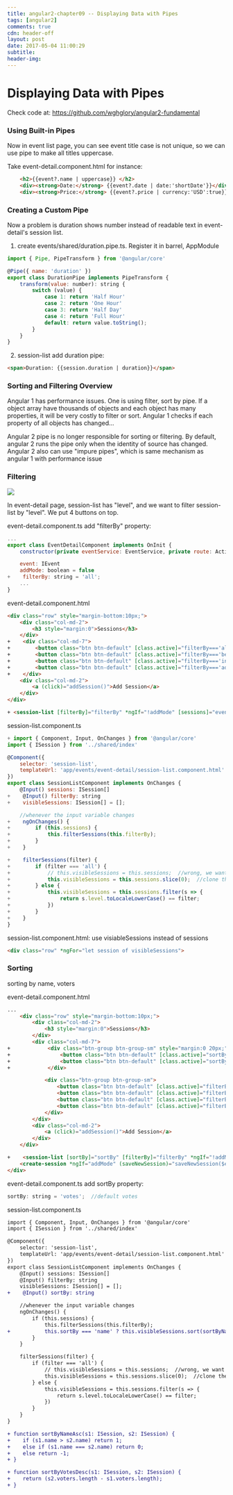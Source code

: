 ```yaml
---
title: angular2-chapter09 -- Displaying Data with Pipes
tags: [angular2]
comments: true
cdn: header-off
layout: post
date: 2017-05-04 11:00:29
subtitle:
header-img:
---
```


# Displaying Data with Pipes

Check code at: https://github.com/wghglory/angular2-fundamental

### Using Built-in Pipes

Now in event list page, you can see event title case is not unique, so we can use pipe to make all titles uppercase.

Take event-detail.component.html for instance:

```html
    <h2>{{event?.name | uppercase}} </h2>
    <div><strong>Date:</strong> {{event?.date | date:'shortDate'}}</div>
    <div><strong>Price:</strong> {{event?.price | currency:'USD':true}}</div>
```

### Creating a Custom Pipe

Now a problem is duration shows number instead of readable text in event-detail's session list.

1) create events/shared/duration.pipe.ts. Register it in barrel, AppModule

```javascript
import { Pipe, PipeTransform } from '@angular/core'

@Pipe({ name: 'duration' })
export class DurationPipe implements PipeTransform {
    transform(value: number): string {
        switch (value) {
            case 1: return 'Half Hour'
            case 2: return 'One Hour'
            case 3: return 'Half Day'
            case 4: return 'Full Hour'
            default: return value.toString();
        }
    }
}
```

2) session-list add duration pipe:

```html
<span>Duration: {{session.duration | duration}}</span>
```

### Sorting and Filtering Overview

Angular 1 has performance issues. One is using filter, sort by pipe. If a object array have thousands of objects and each object has many properties, it will be very costly to filter or sort. Angular 1 checks if each property of all objects has changed...

Angular 2 pipe is no longer responsible for sorting or filtering. By default, angular 2 runs the pipe only when the identity of source has changed. Angular 2 also can use "impure pipes", which is same mechanism as angular 1 with performance issue

### Filtering

<img src="http://om1o84p1p.bkt.clouddn.com//1493229011.png" />

In event-detail page, session-list has "level", and we want to filter session-list by "level". We put 4 buttons on top.

event-detail.component.ts add "filterBy" property:

```javascript
...
export class EventDetailComponent implements OnInit {
    constructor(private eventService: EventService, private route: ActivatedRoute) { }

    event: IEvent
    addMode: boolean = false
+    filterBy: string = 'all';
    ...
}
```

event-detail.component.html

```html
<div class="row" style="margin-bottom:10px;">
    <div class="col-md-2">
        <h3 style="margin:0">Sessions</h3>
    </div>
+    <div class="col-md-7">
+        <button class="btn btn-default" [class.active]="filterBy==='all'" (click)="filterBy='all'">All</button>
+        <button class="btn btn-default" [class.active]="filterBy==='beginner'" (click)="filterBy='beginner'">Beginner</button>
+        <button class="btn btn-default" [class.active]="filterBy==='intermediate'" (click)="filterBy='intermediate'">Intermediate</button>
+        <button class="btn btn-default" [class.active]="filterBy==='advanced'" (click)="filterBy='advanced'">Advanced</button>
+    </div>
    <div class="col-md-2">
        <a (click)="addSession()">Add Session</a>
    </div>
</div>

+ <session-list [filterBy]="filterBy" *ngIf="!addMode" [sessions]="event?.sessions"></session-list>
```

session-list.component.ts

```javascript
+ import { Component, Input, OnChanges } from '@angular/core'
import { ISession } from '../shared/index'

@Component({
    selector: 'session-list',
    templateUrl: 'app/events/event-detail/session-list.component.html'
})
export class SessionListComponent implements OnChanges {
    @Input() sessions: ISession[]
+    @Input() filterBy: string
+    visibleSessions: ISession[] = [];

    //whenever the input variable changes
+    ngOnChanges() {
+        if (this.sessions) {
+            this.filterSessions(this.filterBy);
+        }
+    }

+    filterSessions(filter) {
+        if (filter === 'all') {
+            // this.visibleSessions = this.sessions;  //wrong, we want to make a copy
+            this.visibleSessions = this.sessions.slice(0);  //clone the arr
+        } else {
+            this.visibleSessions = this.sessions.filter(s => {
+                return s.level.toLocaleLowerCase() == filter;
+            })
+        }
+    }
}
```

session-list.component.html: use visiableSessions instead of sessions

```html
<div class="row" *ngFor="let session of visibleSessions">
```

### Sorting

sorting by name, voters


event-detail.component.html

```html
...
    <div class="row" style="margin-bottom:10px;">
        <div class="col-md-2">
            <h3 style="margin:0">Sessions</h3>
        </div>
        <div class="col-md-7">
+            <div class="btn-group btn-group-sm" style="margin:0 20px;">
+                <button class="btn btn-default" [class.active]="sortBy==='name'" (click)="sortBy='name'">By Name</button>
+                <button class="btn btn-default" [class.active]="sortBy==='votes'" (click)="sortBy='votes'">By Votes</button>
+            </div>

            <div class="btn-group btn-group-sm">
                <button class="btn btn-default" [class.active]="filterBy==='all'" (click)="filterBy='all'">All</button>
                <button class="btn btn-default" [class.active]="filterBy==='beginner'" (click)="filterBy='beginner'">Beginner</button>
                <button class="btn btn-default" [class.active]="filterBy==='intermediate'" (click)="filterBy='intermediate'">Intermediate</button>
                <button class="btn btn-default" [class.active]="filterBy==='advanced'" (click)="filterBy='advanced'">Advanced</button>
            </div>
        </div>
        <div class="col-md-2">
            <a (click)="addSession()">Add Session</a>
        </div>
    </div>

+    <session-list [sortBy]="sortBy" [filterBy]="filterBy" *ngIf="!addMode" [sessions]="event?.sessions"></session-list>
    <create-session *ngIf="addMode" (saveNewSession)="saveNewSession($event)" (cancelAddSession)="cancelAddSession()"></create-session>
</div>
```

event-detail.component.ts add sortBy property:

```javascript
sortBy: string = 'votes';  //default votes
```

session-list.component.ts

```diff
import { Component, Input, OnChanges } from '@angular/core'
import { ISession } from '../shared/index'

@Component({
    selector: 'session-list',
    templateUrl: 'app/events/event-detail/session-list.component.html'
})
export class SessionListComponent implements OnChanges {
    @Input() sessions: ISession[]
    @Input() filterBy: string
    visibleSessions: ISession[] = [];
+    @Input() sortBy: string

    //whenever the input variable changes
    ngOnChanges() {
        if (this.sessions) {
            this.filterSessions(this.filterBy);
+           this.sortBy === 'name' ? this.visibleSessions.sort(sortByNameAsc) : this.visibleSessions.sort(sortByVotesDesc)
        }
    }

    filterSessions(filter) {
        if (filter === 'all') {
            // this.visibleSessions = this.sessions;  //wrong, we want to make a copy
            this.visibleSessions = this.sessions.slice(0);  //clone the arr
        } else {
            this.visibleSessions = this.sessions.filter(s => {
                return s.level.toLocaleLowerCase() == filter;
            })
        }
    }
}

+ function sortByNameAsc(s1: ISession, s2: ISession) {
+    if (s1.name > s2.name) return 1;
+    else if (s1.name === s2.name) return 0;
+    else return -1;
+ }

+ function sortByVotesDesc(s1: ISession, s2: ISession) {
+    return (s2.voters.length - s1.voters.length);
+ }
```


